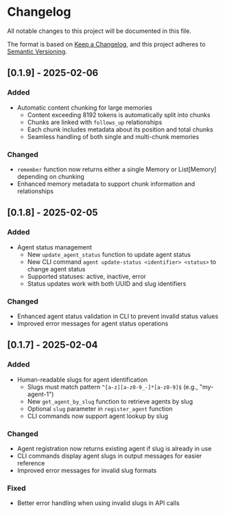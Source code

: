 # Changelog

All notable changes to this project will be documented in this file.

The format is based on [Keep a Changelog](https://keepachangelog.com/en/1.0.0/),
and this project adheres to [Semantic Versioning](https://semver.org/spec/v2.0.0.html).

## [0.1.9] - 2025-02-06

### Added
- Automatic content chunking for large memories
  - Content exceeding 8192 tokens is automatically split into chunks
  - Chunks are linked with `follows_up` relationships
  - Each chunk includes metadata about its position and total chunks
  - Seamless handling of both single and multi-chunk memories

### Changed
- `remember` function now returns either a single Memory or List[Memory] depending on chunking
- Enhanced memory metadata to support chunk information and relationships

## [0.1.8] - 2025-02-05

### Added
- Agent status management
  - New `update_agent_status` function to update agent status
  - New CLI command `agent update-status <identifier> <status>` to change agent status
  - Supported statuses: active, inactive, error
  - Status updates work with both UUID and slug identifiers

### Changed
- Enhanced agent status validation in CLI to prevent invalid status values
- Improved error messages for agent status operations

## [0.1.7] - 2025-02-04

### Added
- Human-readable slugs for agent identification
  - Slugs must match pattern `^[a-z][a-z0-9_-]*[a-z0-9]$` (e.g., "my-agent-1")
  - New `get_agent_by_slug` function to retrieve agents by slug
  - Optional `slug` parameter in `register_agent` function
  - CLI commands now support agent lookup by slug

### Changed
- Agent registration now returns existing agent if slug is already in use
- CLI commands display agent slugs in output messages for easier reference
- Improved error messages for invalid slug formats

### Fixed
- Better error handling when using invalid slugs in API calls 